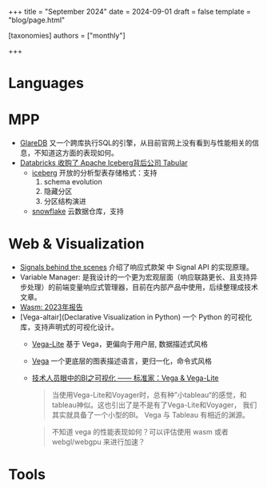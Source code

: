 +++
title = "September 2024"
date = 2024-09-01
draft = false
template = "blog/page.html"

[taxonomies]
authors = ["monthly"]

+++

# Languages

# MPP
- [GlareDB](https://glaredb.com) 又一个跨库执行SQL的引擎，从目前官网上没有看到与性能相关的信息，不知道这方面的表现如何。
- [Databricks 收购了 Apache Iceberg背后公司 Tabular](https://www.sohu.com/a/783829162_121124375)
  - [iceberg](https://iceberg.apache.org) 开放的分析型表存储格式：支持
    1. schema evolution
    2. 隐藏分区
    3. 分区结构演进
  - [snowflake](https://www.snowflake.com) 云数据仓库，支持

# Web & Visualization
- [Signals behind the scenes](https://levelup.gitconnected.com/signals-behind-the-scenes-19cbcb6b802b) 介绍了响应式款架 中
  Signal API 的实现原理。
- Variable Manager: 是我设计的一个更为宏观层面（响应联路更长、且支持异步处理）的前端变量响应式管理器，目前在内部产品中使用，后续整理成技术文章。
- [Wasm: 2023年报告](https://medium.com/ekino-france/webassembly-the-future-of-backend-development-b40bdc7c5cb4)
- [Vega-altair](Declarative Visualization in Python) 一个 Python 的可视化库，支持声明式的可视化设计。
  - [Vega-Lite](https://vega.github.io/vega-lite/) 基于 Vega，更偏向于用户层, 数据描述式风格
  - [Vega](https://vega.github.io/vega/) 一个更底层的图表描述语言，更归一化，命令式风格
  - [技术人员眼中的BI之可视化 —— 标准家：Vega & Vega-Lite](https://zhuanlan.zhihu.com/p/234762889)
    > 当使用Vega-Lite和Voyager时，总有种”小tableau“的感觉，和tableau神似。这也引出了是不是有了Vega-Lite和Voyager，
    > 我们其实就具备了一个小型的BI。
    > Vega 与 Tableau 有相近的渊源。 

    > 不知道 vega 的性能表现如何？可以评估使用 wasm 或者 webgl/webgpu 来进行加速？ 

# Tools